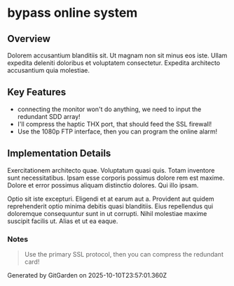 # bypass online system

## Overview
Dolorem accusantium blanditiis sit. Ut magnam non sit minus eos iste. Ullam expedita deleniti doloribus et voluptatem consectetur. Expedita architecto accusantium quia molestiae.

## Key Features
- connecting the monitor won't do anything, we need to input the redundant SDD array!
- I'll compress the haptic THX port, that should feed the SSL firewall!
- Use the 1080p FTP interface, then you can program the online alarm!

## Implementation Details
Exercitationem architecto quae. Voluptatum quasi quis. Totam inventore sunt necessitatibus. Ipsam esse corporis possimus dolore rem est maxime. Dolore et error possimus aliquam distinctio dolores. Qui illo ipsam.
 Optio sit iste excepturi. Eligendi et at earum aut a. Provident aut quidem reprehenderit optio minima debitis quasi blanditiis. Eius repellendus qui doloremque consequuntur sunt in ut corrupti. Nihil molestiae maxime suscipit facilis ut. Alias et ut ea eaque.

### Notes
> Use the primary SSL protocol, then you can compress the redundant card!

Generated by GitGarden on 2025-10-10T23:57:01.360Z
